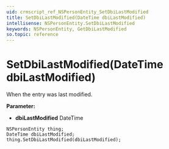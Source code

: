 ```yaml
---
uid: crmscript_ref_NSPersonEntity_SetDbiLastModified
title: SetDbiLastModified(DateTime dbiLastModified)
intellisense: NSPersonEntity.SetDbiLastModified
keywords: NSPersonEntity, GetDbiLastModified
so.topic: reference
---
```


# SetDbiLastModified(DateTime dbiLastModified)

When the entry was last modified.

**Parameter:** 
 - **dbiLastModified** DateTime

```crmscript
NSPersonEntity thing;
DateTime dbiLastModified;
thing.SetDbiLastModified(dbiLastModified);
```

